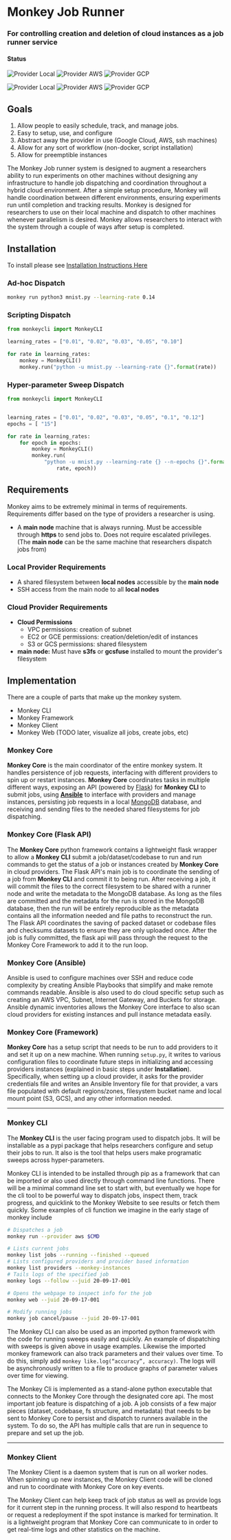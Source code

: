 #  Monkey Job Runner

### For controlling creation and deletion of cloud instances as a job runner service

#### Status
![Provider Local](https://github.com/Improbable-AI/monkey-job-runner/workflows/Provider%20Local/badge.svg?branch=actions)
![Provider AWS](https://github.com/Improbable-AI/monkey-job-runner/workflows/Provider%20AWS/badge.svg?branch=develop)
![Provider GCP](https://github.com/Improbable-AI/monkey-job-runner/workflows/Provider%20GCP/badge.svg?branch=develop)

![Provider Local](https://github.com/Improbable-AI/monkey-job-runner/workflows/Provider%20Local/badge.svg?branch=master)
![Provider AWS](https://github.com/Improbable-AI/monkey-job-runner/workflows/Provider%20AWS/badge.svg?branch=master)
![Provider GCP](https://github.com/Improbable-AI/monkey-job-runner/workflows/Provider%20GCP/badge.svg?branch=master)
## Goals

1. Allow people to easily schedule, track, and manage jobs.
2. Easy to setup, use, and configure
3. Abstract away the provider in use (Google Cloud, AWS, ssh machines)
4. Allow for any sort of workflow (non-docker, script installation)
5. Allow for preemptible instances


The Monkey Job runner system is designed to augment a researchers ability to run experiments on other machines without designing any infrastructure to handle job dispatching and coordination throughout a hybrid cloud environment.  After a simple setup procedure, Monkey will handle coordination between different environments, ensuring experiments run until completion and tracking results.  Monkey is designed for researchers to use on their local machine and dispatch to other machines whenever parallelism is desired.  Monkey allows researchers to interact with the system through a couple of ways after setup is completed.

## Installation
To install please see [Installation Instructions Here](INSTALLATION.md)

### Ad-hoc Dispatch

```bash
monkey run python3 mnist.py --learning-rate 0.14
```

### Scripting Dispatch

```python
from monkeycli import MonkeyCLI

learning_rates = ["0.01", "0.02", "0.03", "0.05", "0.10"]

for rate in learning_rates:
    monkey = MonkeyCLI()
    monkey.run("python -u mnist.py --learning-rate {}".format(rate))
```

### Hyper-parameter Sweep Dispatch

```python
from monkeycli import MonkeyCLI


learning_rates = ["0.01", "0.02", "0.03", "0.05", "0.1", "0.12"]
epochs = [ "15"]

for rate in learning_rates:
    for epoch in epochs:
        monkey = MonkeyCLI()
        monkey.run(
            "python -u mnist.py --learning-rate {} --n-epochs {}".format(
                rate, epoch))
```

## Requirements

Monkey aims to be extremely minimal in terms of requirements.  Requirements differ based on the type of providers a researcher is using.  

- A **main node** machine that is always running.  Must be accessible through **https** to send jobs to.  Does not require escalated privileges.  (The **main node** can be the same machine that researchers dispatch jobs from)

### Local Provider Requirements

- A shared filesystem between **local nodes** accessible by the **main node**
- SSH access from the main node to all **local nodes**

### Cloud Provider Requirements

- **Cloud Permissions**
    - VPC permissions: creation of subnet
    - EC2 or GCE permissions: creation/deletion/edit of instances
    - S3 or GCS permissions: shared filesystem
- **main node:** Must have **s3fs** or **gcsfuse** installed to mount the provider's filesystem


## Implementation

There are a couple of parts that make up the monkey system.  
- Monkey CLI
- Monkey Framework
- Monkey Client
- Monkey Web (TODO later, visualize all jobs, create jobs, etc)

### Monkey Core

**Monkey Core** is the main coordinator of the entire monkey system.  It handles persistence of job requests, interfacing with different providers to spin up or restart instances.  **Monkey Core** coordinates tasks in multiple different ways, exposing an API (powered by [Flask](https://flask.palletsprojects.com/en/1.1.x/)) for **Monkey CLI** to submit jobs, using **[Ansible](https://www.ansible.com/)** to interface with providers and manage instances, persisting job requests in a local [MongoDB](https://www.mongodb.com/) database, and receiving and sending files to the needed shared filesystems for job dispatching.

### Monkey Core (Flask API)

The **Monkey Core** python framework contains a lightweight flask wrapper to allow a **Monkey CLI** submit a job/dataset/codebase to run and run commands to get the status of a job or instances created by **Monkey Core** in cloud providers.  The Flask API's main job is to coordinate the sending of a job from **Monkey CLI** and commit it to being run.  After receiving a job, it will commit the files to the correct filesystem to be shared with a runner node and write the metadata to the MongoDB database.  As long as the files are committed and the metadata for the run is stored in the MongoDB database, then the run will be entirely reproducible as the metadata contains all the information needed and file paths to reconstruct the run.  The Flask API coordinates the saving of packed dataset or codebase files and checksums datasets to ensure they are only uploaded once.  After the job is fully committed, the flask api will pass through the request to the Monkey Core Framework to add it to the run loop. 

### Monkey Core (Ansible)

Ansible is used to configure machines over SSH and reduce code complexity by creating Ansible Playbooks that simplify and make remote commands readable.  Ansible is also used to do cloud specific setup such as creating an AWS VPC, Subnet, Internet Gateway, and Buckets for storage.  Ansible dynamic inventories allows the Monkey Core interface to also scan cloud providers for existing instances and pull instance metadata easily.

### Monkey Core (Framework)

**Monkey Core** has a setup script that needs to be run to add providers to it and set it up on a new machine.  When running `setup.py`, it writes to various configuration files to coordinate future steps in initializing and accessing providers instances (explained in basic steps under **Installation**).  Specifically, when setting up a cloud provider, it asks for the provider credentials file and writes an Ansible Inventory file for that provider, a vars file populated with default regions/zones, filesystem bucket name and local mount point (S3, GCS), and any other information needed.  

---

### Monkey CLI

The **Monkey CLI** is the user facing program used to dispatch jobs.  It will be installable as a pypi package that helps researchers configure and setup their jobs to run.  It also is the tool that helps users make programatic sweeps across hyper-parameters.  

Monkey CLI is intended to be installed through pip as a framework that can be imported or also used directly through command line functions.  There will be a minimal command line set to start with, but eventually we hope for the cli tool to be powerful way to dispatch jobs, inspect them, track progress, and quicklink to the Monkey Website to see results or fetch them quickly. Some examples of cli function we imagine in the early stage of monkey include 

```bash
# Dispatches a job
monkey run --provider aws $CMD

# Lists current jobs
monkey list jobs --running --finished --queued
# Lists configured providers and provider based information
monkey list providers --monkey-instances
# Tails logs of the specified job
monkey logs --follow --juid 20-09-17-001

# Opens the webpage to inspect info for the job
monkey web --juid 20-09-17-001

# Modify running jobs
monkey job cancel/pause --juid 20-09-17-001
```

The Monkey CLI can also be used as an imported python framework with the code for running sweeps easily and quickly. An example of dispatching with sweeps is given above in usage examples. Likewise the imported monkey framework can also track parameters and their values over time. To do this, simply add `monkey like.log(“accuracy”, accuracy)`. The logs will be asynchronously written to a file to produce graphs of parameter values over time for viewing.  

The Monkey Cli is implemented as a stand-alone python executable that connects to the Monkey Core through the designated core api. The most important job feature is dispatching of a job. A job consists of a few major pieces (dataset, codebase, fs structure, and metadata) that needs to be sent to Monkey Core to persist and dispatch to runners available in the system. To do so, the API has multiple calls that are run in sequence to prepare and set up the job.  

---

### Monkey Client

The Monkey Client is a daemon system that is run on all worker nodes. When spinning up new instances, the Monkey Client code will be cloned and run to coordinate with Monkey Core on key events. 

The Monkey Client can help keep track of job status as well as provide logs for it current step in the running process. It will also respond to heartbeats or request a redeployment if the spot instance is marked for termination.  It is a lightweight program that Monkey Core can communicate to in order to get real-time logs and other statistics on the machine.







